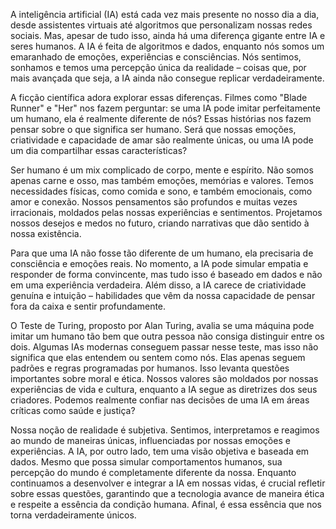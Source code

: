 A inteligência artificial (IA) está cada vez mais presente no nosso dia a dia, desde assistentes virtuais até algoritmos que personalizam nossas redes sociais. Mas, apesar de tudo isso, ainda há uma diferença gigante entre IA e seres humanos. A IA é feita de algoritmos e dados, enquanto nós somos um emaranhado de emoções, experiências e consciências. Nós sentimos, sonhamos e temos uma percepção única da realidade – coisas que, por mais avançada que seja, a IA ainda não consegue replicar verdadeiramente.

A ficção científica adora explorar essas diferenças. Filmes como "Blade Runner" e "Her" nos fazem perguntar: se uma IA pode imitar perfeitamente um humano, ela é realmente diferente de nós? Essas histórias nos fazem pensar sobre o que significa ser humano. Será que nossas emoções, criatividade e capacidade de amar são realmente únicas, ou uma IA pode um dia compartilhar essas características?

Ser humano é um mix complicado de corpo, mente e espírito. Não somos apenas carne e osso, mas também emoções, memórias e valores. Temos necessidades físicas, como comida e sono, e também emocionais, como amor e conexão. Nossos pensamentos são profundos e muitas vezes irracionais, moldados pelas nossas experiências e sentimentos. Projetamos nossos desejos e medos no futuro, criando narrativas que dão sentido à nossa existência.

Para que uma IA não fosse tão diferente de um humano, ela precisaria de consciência e emoções reais. No momento, a IA pode simular empatia e responder de forma convincente, mas tudo isso é baseado em dados e não em uma experiência verdadeira. Além disso, a IA carece de criatividade genuína e intuição – habilidades que vêm da nossa capacidade de pensar fora da caixa e sentir profundamente.

O Teste de Turing, proposto por Alan Turing, avalia se uma máquina pode imitar um humano tão bem que outra pessoa não consiga distinguir entre os dois. Algumas IAs modernas conseguem passar nesse teste, mas isso não significa que elas entendem ou sentem como nós. Elas apenas seguem padrões e regras programadas por humanos. Isso levanta questões importantes sobre moral e ética. Nossos valores são moldados por nossas experiências de vida e cultura, enquanto a IA segue as diretrizes dos seus criadores. Podemos realmente confiar nas decisões de uma IA em áreas críticas como saúde e justiça?

Nossa noção de realidade é subjetiva. Sentimos, interpretamos e reagimos ao mundo de maneiras únicas, influenciadas por nossas emoções e experiências. A IA, por outro lado, tem uma visão objetiva e baseada em dados. Mesmo que possa simular comportamentos humanos, sua percepção do mundo é completamente diferente da nossa. Enquanto continuamos a desenvolver e integrar a IA em nossas vidas, é crucial refletir sobre essas questões, garantindo que a tecnologia avance de maneira ética e respeite a essência da condição humana. Afinal, é essa essência que nos torna verdadeiramente únicos.